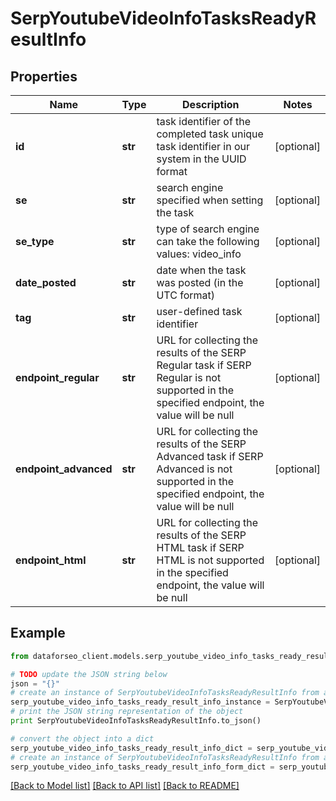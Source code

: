 # SerpYoutubeVideoInfoTasksReadyResultInfo


## Properties

Name | Type | Description | Notes
------------ | ------------- | ------------- | -------------
**id** | **str** | task identifier of the completed task unique task identifier in our system in the UUID format | [optional] 
**se** | **str** | search engine specified when setting the task | [optional] 
**se_type** | **str** | type of search engine can take the following values: video_info | [optional] 
**date_posted** | **str** | date when the task was posted (in the UTC format) | [optional] 
**tag** | **str** | user-defined task identifier | [optional] 
**endpoint_regular** | **str** | URL for collecting the results of the SERP Regular task if SERP Regular is not supported in the specified endpoint, the value will be null | [optional] 
**endpoint_advanced** | **str** | URL for collecting the results of the SERP Advanced task if SERP Advanced is not supported in the specified endpoint, the value will be null | [optional] 
**endpoint_html** | **str** | URL for collecting the results of the SERP HTML task if SERP HTML is not supported in the specified endpoint, the value will be null | [optional] 

## Example

```python
from dataforseo_client.models.serp_youtube_video_info_tasks_ready_result_info import SerpYoutubeVideoInfoTasksReadyResultInfo

# TODO update the JSON string below
json = "{}"
# create an instance of SerpYoutubeVideoInfoTasksReadyResultInfo from a JSON string
serp_youtube_video_info_tasks_ready_result_info_instance = SerpYoutubeVideoInfoTasksReadyResultInfo.from_json(json)
# print the JSON string representation of the object
print SerpYoutubeVideoInfoTasksReadyResultInfo.to_json()

# convert the object into a dict
serp_youtube_video_info_tasks_ready_result_info_dict = serp_youtube_video_info_tasks_ready_result_info_instance.to_dict()
# create an instance of SerpYoutubeVideoInfoTasksReadyResultInfo from a dict
serp_youtube_video_info_tasks_ready_result_info_form_dict = serp_youtube_video_info_tasks_ready_result_info.from_dict(serp_youtube_video_info_tasks_ready_result_info_dict)
```
[[Back to Model list]](../README.md#documentation-for-models) [[Back to API list]](../README.md#documentation-for-api-endpoints) [[Back to README]](../README.md)


